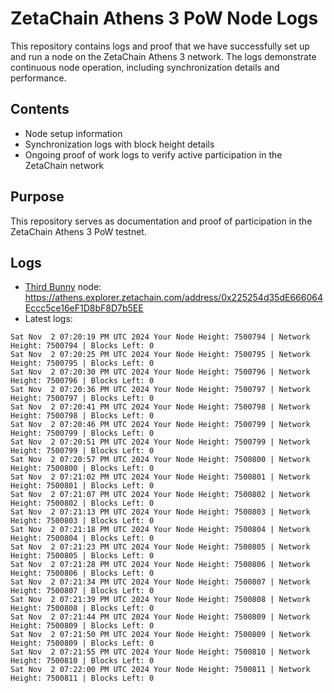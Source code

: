 # ZetaChain Athens 3 PoW Node Logs
This repository contains logs and proof that we have successfully set up and run a node on the ZetaChain Athens 3 network. The logs demonstrate continuous node operation, including synchronization details and performance.

## Contents
- Node setup information
- Synchronization logs with block height details
- Ongoing proof of work logs to verify active participation in the ZetaChain network

## Purpose
This repository serves as documentation and proof of participation in the ZetaChain Athens 3 PoW testnet.

## Logs

- [Third Bunny](https://thirdbunny.xyz/) node: https://athens.explorer.zetachain.com/address/0x225254d35dE666064Eccc5ce16eF1D8bF8D7b5EE
- Latest logs:
```
Sat Nov  2 07:20:19 PM UTC 2024 Your Node Height: 7500794 | Network Height: 7500794 | Blocks Left: 0
Sat Nov  2 07:20:25 PM UTC 2024 Your Node Height: 7500795 | Network Height: 7500795 | Blocks Left: 0
Sat Nov  2 07:20:30 PM UTC 2024 Your Node Height: 7500796 | Network Height: 7500796 | Blocks Left: 0
Sat Nov  2 07:20:36 PM UTC 2024 Your Node Height: 7500797 | Network Height: 7500797 | Blocks Left: 0
Sat Nov  2 07:20:41 PM UTC 2024 Your Node Height: 7500798 | Network Height: 7500798 | Blocks Left: 0
Sat Nov  2 07:20:46 PM UTC 2024 Your Node Height: 7500799 | Network Height: 7500799 | Blocks Left: 0
Sat Nov  2 07:20:51 PM UTC 2024 Your Node Height: 7500799 | Network Height: 7500799 | Blocks Left: 0
Sat Nov  2 07:20:57 PM UTC 2024 Your Node Height: 7500800 | Network Height: 7500800 | Blocks Left: 0
Sat Nov  2 07:21:02 PM UTC 2024 Your Node Height: 7500801 | Network Height: 7500801 | Blocks Left: 0
Sat Nov  2 07:21:07 PM UTC 2024 Your Node Height: 7500802 | Network Height: 7500802 | Blocks Left: 0
Sat Nov  2 07:21:13 PM UTC 2024 Your Node Height: 7500803 | Network Height: 7500803 | Blocks Left: 0
Sat Nov  2 07:21:18 PM UTC 2024 Your Node Height: 7500804 | Network Height: 7500804 | Blocks Left: 0
Sat Nov  2 07:21:23 PM UTC 2024 Your Node Height: 7500805 | Network Height: 7500805 | Blocks Left: 0
Sat Nov  2 07:21:28 PM UTC 2024 Your Node Height: 7500806 | Network Height: 7500806 | Blocks Left: 0
Sat Nov  2 07:21:34 PM UTC 2024 Your Node Height: 7500807 | Network Height: 7500807 | Blocks Left: 0
Sat Nov  2 07:21:39 PM UTC 2024 Your Node Height: 7500808 | Network Height: 7500808 | Blocks Left: 0
Sat Nov  2 07:21:44 PM UTC 2024 Your Node Height: 7500809 | Network Height: 7500809 | Blocks Left: 0
Sat Nov  2 07:21:50 PM UTC 2024 Your Node Height: 7500809 | Network Height: 7500809 | Blocks Left: 0
Sat Nov  2 07:21:55 PM UTC 2024 Your Node Height: 7500810 | Network Height: 7500810 | Blocks Left: 0
Sat Nov  2 07:22:00 PM UTC 2024 Your Node Height: 7500811 | Network Height: 7500811 | Blocks Left: 0
```
